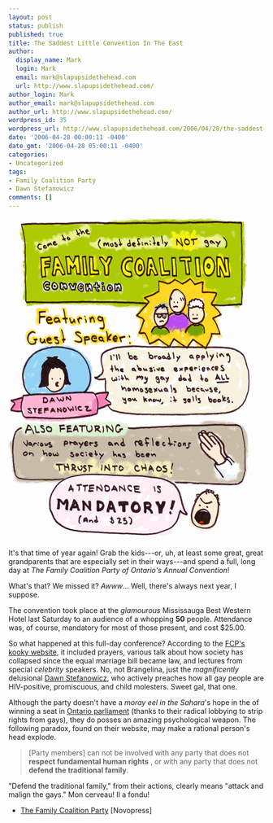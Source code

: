 ```yaml
---
layout: post
status: publish
published: true
title: The Saddest Little Convention In The East
author:
  display_name: Mark
  login: Mark
  email: mark@slapupsidethehead.com
  url: http://www.slapupsidethehead.com/
author_login: Mark
author_email: mark@slapupsidethehead.com
author_url: http://www.slapupsidethehead.com/
wordpress_id: 35
wordpress_url: http://www.slapupsidethehead.com/2006/04/28/the-saddest-little-convention-in-the-east/
date: '2006-04-28 00:00:11 -0400'
date_gmt: '2006-04-28 05:00:11 -0400'
categories:
- Uncategorized
tags:
- Family Coalition Party
- Dawn Stefanowicz
comments: []
---
```

![The Family Coalition Party of Ontario Convention](/wp-content/media/2006/04/family_coalition_convention.png)

It's that time of year again! Grab the kids---or, uh, at least some great, great grandparents that are especially set in their ways---and spend a full, long day at _The Family Coalition Party of Ontario's Annual Convention_!

What's that? We missed it? _Awww_... Well, there's always next year, I suppose.

The convention took place at the _glamourous_ Mississauga Best Western Hotel last Saturday to an audience of a whopping **50** people. Attendance was, of course, mandatory for most of those present, and cost $25.00.

So what happened at this full-day conference? According to the [FCP's kooky website](http://www.familyparty.on.ca/ "Website by kooks, for kooks"), it included prayers, various talk about how society has collapsed since the equal marriage bill became law, and lectures from special _celebrity_ speakers. No, not Brangelina, just the _magnificently_ delusional [Dawn Stefanowicz](http://www.google.ca/search?q=Dawn+Stefanowicz "Because all gay people are exactly the same!"), who actively preaches how all gay people are HIV-positive, promiscuous, and child molesters. Sweet gal, that one.

Although the party doesn't have a _moray eel in the Sahara_'s hope in the of winning a seat in [Ontario parliament](http://en.wikipedia.org/wiki/Legislative_Assembly_of_Ontario "Da Legislative Assembly of Ontario, from the all-knowing Wikipedia") (thanks to their radical lobbying to strip rights from gays), they do posses an amazing psychological weapon. The following paradox, found on their website, may make a rational person's head explode.

> [Party members] can not be involved with any party that does not **respect fundamental human rights** , or with any party that does not **defend the traditional family**.

"Defend the traditional family," from their actions, clearly means "attack and malign the gays." Mon cerveau! Il a fondu!

- [The Family Coalition Party](http://am.novopress.info/?p=1663) [Novopress]
